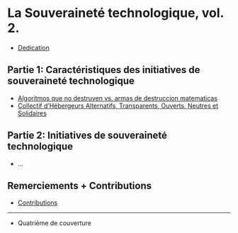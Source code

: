 # La Souveraineté technologique, vol. 2.

 * [Dedication](content/00devoument.md)

## Partie 1: Caractéristiques des initiatives de souveraineté technologique 

 * [Algoritmos que no destruyen vs. armas de destruccion matematicas](content/03algos.md)
 * [Collectif d’Hébergeurs Alternatifs, Transparents, Ouverts, Neutres et Solidaires](content/07chatons.md)

## Partie 2: Initiatives de souveraineté technologique 

 * …

## Remerciements + Contributions

 * [Contributions](content/13contributions.md)

* * *

 * Quatrième de couverture
